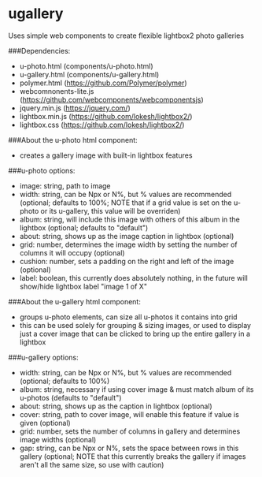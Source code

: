 # ugallery

Uses simple web components to create flexible lightbox2 photo galleries

###Dependencies: 
- u-photo.html (components/u-photo.html)
- u-gallery.html (components/u-gallery.html)
- polymer.html (https://github.com/Polymer/polymer)
- webcomnonents-lite.js (https://github.com/webcomponents/webcomponentsjs)
- jquery.min.js (https://jquery.com/)
- lightbox.min.js (https://github.com/lokesh/lightbox2/)
- lightbox.css (https://github.com/lokesh/lightbox2/)

###About the u-photo html component:
- creates a gallery image with built-in lightbox features

###u-photo options:
- image: string, path to image
- width: string, can be Npx or N%, but % values are recommended (optional; defaults to 100%; NOTE that if a grid value is set on the u-photo or its u-gallery, this value will be overriden)
- album: string, will include this image with others of this album in the lightbox (optional; defaults to "default")
- about: string, shows up as the image caption in lightbox (optional)
- grid: number, determines the image width by setting the number of columns it will occupy (optional)
- cushion: number, sets a padding on the right and left of the image (optional)
- label: boolean, this currently does absolutely nothing, in the future will show/hide lightbox label "image 1 of X"


###About the u-gallery html component:
- groups u-photo elements, can size all u-photos it contains into grid
- this can be used solely for grouping & sizing images, or used to display just a cover image that can be clicked to bring up the entire gallery in a lightbox

###u-gallery options:
- width: string, can be Npx or N%, but % values are recommended (optional; defaults to 100%)
- album: string, necessary if using cover image & must match album of its u-photos (defaults to "default")
- about: string, shows up as the caption in lightbox (optional)
- cover: string, path to cover image, will enable this feature if value is given (optional)
- grid: number, sets the number of columns in gallery and determines image widths (optional)
- gap: string, can be Npx or N%, sets the space between rows in this gallery (optional; NOTE that this currently breaks the gallery if images aren't all the same size, so use with caution)